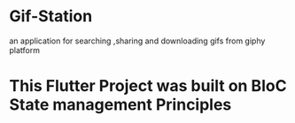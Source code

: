 # Gif-Station
an application for searching ,sharing and downloading gifs from giphy platform

<h1>This Flutter Project was built on BloC State management Principles</h1>
